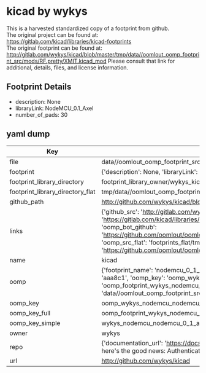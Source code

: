 # kicad by wykys  
This is a harvested standardized copy of a footprint from github.  
The original project can be found at:  
https://gitlab.com/kicad/libraries/kicad-footprints  
The original footprint can be found at:
http://gitlab.com/wykys/kicad/blob/master/tmp/data//oomlout_oomp_footprint_src/mods/RF.pretty/XMIT.kicad_mod
Please consult that link for additional, details, files, and license information.  
## Footprint Details
* description: None  
* libraryLink: NodeMCU_0.1_Axel  
* number_of_pads: 30  
## yaml dump  
| Key | Value |  
| --- | --- |  
| file | data//oomlout_oomp_footprint_src/kicad/6.0/projects/NodeMCU-Metriful2/NodeMCU.pretty/NodeMCU_0.1_Axel.kicad_mod |  
| footprint | {'description': None, 'libraryLink': 'NodeMCU_0.1_Axel', 'number_of_pads': 30} |  
| footprint_library_directory | footprint_library_owner/wykys_kicad |  
| footprint_library_directory_flat | tmp/data//oomlout_oomp_footprint_src/footprints_flat/wykys_nodemcu_nodemcu_0_1_axel/working |  
| github_path | http://github.com/wykys/kicad/blob/master/tmp/data//oomlout_oomp_footprint_src/6.0/projects/NodeMCU-Metriful2/NodeMCU.pretty/NodeMCU_0.1_Axel.kicad_mod |  
| links | {'github_src': 'http://gitlab.com/wykys/kicad/blob/master/tmp/data//oomlout_oomp_footprint_src/mods/RF.pretty/XMIT.kicad_mod', 'github_src_repo': 'https://gitlab.com/kicad/libraries/kicad-footprints', 'oomp_bot': 'tmp/data//oomlout_oomp_footprint_src/footprints/wykys_nodemcu_nodemcu_0_1_axel/working', 'oomp_bot_github': 'https://github.com/oomlout/oomlout_oomp_footprint_bot/tree/main/tmp/data//oomlout_oomp_footprint_src/footprints/wykys_nodemcu_nodemcu_0_1_axel/working', 'oomp_src_flat': 'footprints_flat/tmp/data//oomlout_oomp_footprint_src/footprints_flat/wykys_nodemcu_nodemcu_0_1_axel/working', 'oomp_src_flat_github': 'https://github.com/oomlout/oomlout_oomp_footprint_src/tree/main/tmp/data//oomlout_oomp_footprint_src/footprints_flat/wykys_nodemcu_nodemcu_0_1_axel/working'} |  
| name | kicad |  
| oomp | {'footprint_name': 'nodemcu_0_1_axel', 'library_name': 'nodemcu', 'md5': 'aaa8c103f487ed2270ee64fecfd95fc2', 'md5_10': 'aaa8c103f4', 'md5_5': 'aaa8c', 'md5_6': 'aaa8c1', 'oomp_key': 'oomp_wykys_nodemcu_nodemcu_0_1_axel', 'oomp_key_extra': 'oomp_footprint_wykys_nodemcu_nodemcu_0_1_axel', 'oomp_key_full': 'oomp_footprint_wykys_nodemcu_nodemcu_0_1_axel_aaa8c1', 'oomp_key_simple': 'wykys_nodemcu_nodemcu_0_1_axel', 'original_filename': 'data//oomlout_oomp_footprint_src/kicad/6.0/projects/NodeMCU-Metriful2/NodeMCU.pretty/NodeMCU_0.1_Axel.kicad_mod', 'owner_name': 'wykys'} |  
| oomp_key | oomp_wykys_nodemcu_nodemcu_0_1_axel |  
| oomp_key_full | oomp_footprint_wykys_nodemcu_nodemcu_0_1_axel |  
| oomp_key_simple | wykys_nodemcu_nodemcu_0_1_axel |  
| owner | wykys |  
| repo | {'documentation_url': 'https://docs.github.com/rest/overview/resources-in-the-rest-api#rate-limiting', 'message': "API rate limit exceeded for 84.66.142.224. (But here's the good news: Authenticated requests get a higher rate limit. Check out the documentation for more details.)"} |  
| url | http://github.com/wykys/kicad |  

